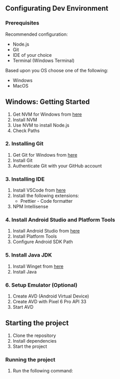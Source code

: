 ## Configurating Dev Environment

### Prerequisites

Recommended configuration:

-   Node.js
-   Git
-   IDE of your choice
-   Terminal (Windows Terminal)

Based upon you OS choose one of the following:

-   Windows
-   MacOS

## Windows: Getting Started

1. Get NVM for Windows from [here](https://github.com/coreybutler/nvm-windows/releases)
2. Install NVM
3. Use NVM to install Node.js
4. Check Paths

### 2. Installing Git

1. Get Git for Windows from [here](https://git-scm.com/downloads/win)
2. Install Git
3. Authenticate Git with your GitHub account

### 3. Installing IDE

1. Install VSCode from [here](https://code.visualstudio.com/download)
2. Install the following extensions:
    - Prettier - Code formatter
3. NPM Intellisense

### 4. Install Android Studio and Platform Tools

1. Install Android Studio from [here](https://developer.android.com/studio)
2. Install Platform Tools
3. Configure Android SDK Path

### 5. Install Java JDK

1. Install Winget from [here](https://winget.run/)
2. Install Java

### 6. Setup Emulator (Optional)

1. Create AVD (Android Virtual Device)
2. Create AVD with Pixel 6 Pro API 33
3. Start AVD

## Starting the project

1. Clone the repository
2. Install dependencies
3. Start the project

### Running the project

1. Run the following command:
